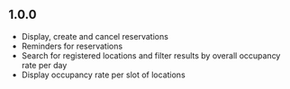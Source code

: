 ## 1.0.0

- Display, create and cancel reservations
- Reminders for reservations
- Search for registered locations and filter results by overall occupancy rate per day
- Display occupancy rate per slot of locations